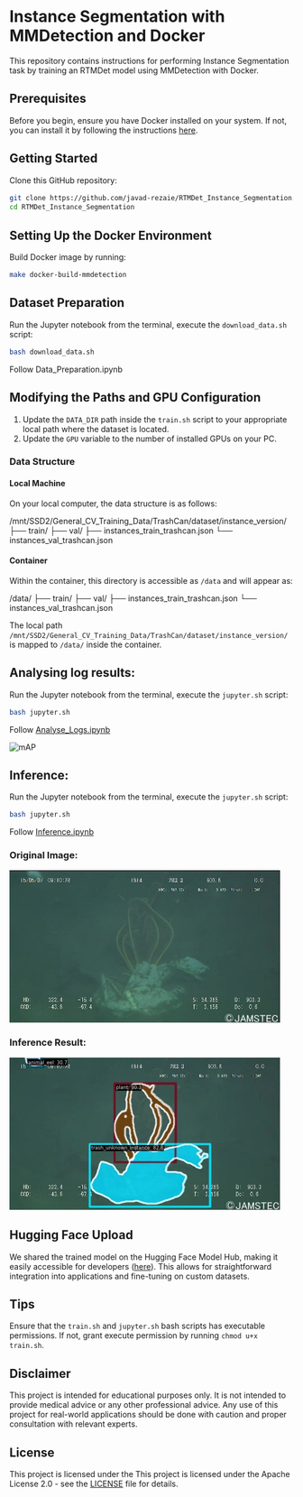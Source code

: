 # Instance Segmentation with MMDetection and Docker

This repository contains instructions for performing Instance Segmentation task by training an RTMDet model using MMDetection with Docker.

## Prerequisites

Before you begin, ensure you have Docker installed on your system. If not, you can install it by following the instructions [here](https://docs.docker.com/get-docker/).

## Getting Started

Clone this GitHub repository:

```bash
git clone https://github.com/javad-rezaie/RTMDet_Instance_Segmentation.git
cd RTMDet_Instance_Segmentation
```

## Setting Up the Docker Environment


Build Docker image by running:

```bash
make docker-build-mmdetection
```

## Dataset Preparation

Run the Jupyter notebook from the terminal, execute the `download_data.sh` script:

```bash
bash download_data.sh
```
Follow Data_Preparation.ipynb

## Modifying the Paths and GPU Configuration

1. Update the `DATA_DIR` path inside the `train.sh` script to your appropriate local path where the dataset is located.
2. Update the `GPU` variable to the number of installed GPUs on your PC.

### Data Structure

#### Local Machine

On your local computer, the data structure is as follows:

/mnt/SSD2/General_CV_Training_Data/TrashCan/dataset/instance_version/ ├── train/ ├── val/ ├── instances_train_trashcan.json └── instances_val_trashcan.json


#### Container

Within the container, this directory is accessible as `/data` and will appear as:

/data/ ├── train/ ├── val/ ├── instances_train_trashcan.json └── instances_val_trashcan.json


The local path `/mnt/SSD2/General_CV_Training_Data/TrashCan/dataset/instance_version/` is mapped to `/data/` inside the container.

## Analysing log results:
Run the Jupyter notebook from the terminal, execute the `jupyter.sh` script:

```bash
bash jupyter.sh
```
Follow [Analyse_Logs.ipynb](./notebooks/Analyse_Logs.ipynb)

![mAP](./notebooks/results.jpg)

## Inference:
Run the Jupyter notebook from the terminal, execute the `jupyter.sh` script:

```bash
bash jupyter.sh
```
Follow [Inference.ipynb](./notebooks/Inference.ipynb) 

### Original Image:
![Original Image](./notebooks/vis/orig/vid_000085_frame0000035.jpg)

### Inference Result:
![Inference Results](./notebooks/vis/vid_000085_frame0000035.jpg)

## Hugging Face Upload

We shared the trained model on the Hugging Face Model Hub, making it easily accessible for developers ([here](https://huggingface.co/spaces/homai/RTMDet_Instance_Segmentation)). This allows for straightforward integration into applications and fine-tuning on custom datasets.

## Tips
Ensure that the `train.sh` and  `jupyter.sh` bash scripts has executable permissions. If not, grant execute permission by running `chmod u+x train.sh`.


## Disclaimer

This project is intended for educational purposes only. It is not intended to provide medical advice or any other professional advice. Any use of this project for real-world applications should be done with caution and proper consultation with relevant experts.

## License

This project is licensed under the This project is licensed under the Apache License 2.0 - see the [LICENSE](LICENSE) file for details.
